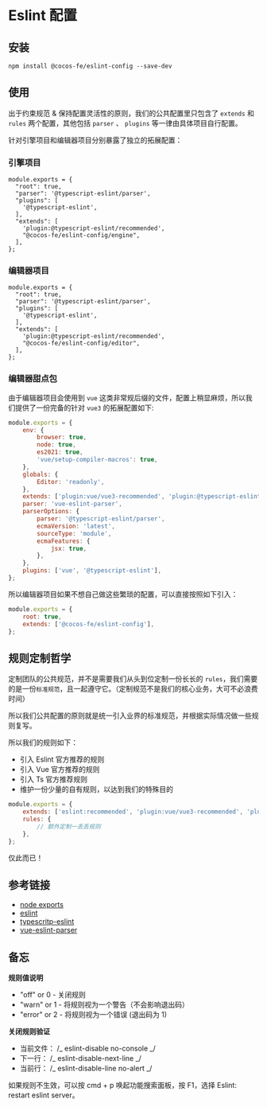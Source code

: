 # Eslint 配置

## 安装

```
npm install @cocos-fe/eslint-config --save-dev
```

## 使用

出于约束规范 & 保持配置灵活性的原则，我们的公共配置里只包含了 `extends` 和 `rules` 两个配置，其他包括 `parser` 、 `plugins` 等一律由具体项目自行配置。

针对引擎项目和编辑器项目分别暴露了独立的拓展配置：

### 引擎项目

```js{9}
module.exports = {
  "root": true,
  "parser": '@typescript-eslint/parser',
  "plugins": [
    '@typescript-eslint',
  ],
  "extends": [
    'plugin:@typescript-eslint/recommended',
    "@cocos-fe/eslint-config/engine",
  ],
};
```

### 编辑器项目

```js{9}
module.exports = {
  "root": true,
  "parser": '@typescript-eslint/parser',
  "plugins": [
    '@typescript-eslint',
  ],
  "extends": [
    'plugin:@typescript-eslint/recommended',
    "@cocos-fe/eslint-config/editor",
  ],
};
```

### 编辑器甜点包

由于编辑器项目会使用到 `vue` 这类非常规后缀的文件，配置上稍显麻烦，所以我们提供了一份完备的针对 `vue3` 的拓展配置如下:

```js {6,12-14, 16, 18}
module.exports = {
    env: {
        browser: true,
        node: true,
        es2021: true,
        'vue/setup-compiler-macros': true,
    },
    globals: {
        Editor: 'readonly',
    },
    extends: ['plugin:vue/vue3-recommended', 'plugin:@typescript-eslint/recommended', './extend-editor.js'],
    parser: 'vue-eslint-parser',
    parserOptions: {
        parser: '@typescript-eslint/parser',
        ecmaVersion: 'latest',
        sourceType: 'module',
        ecmaFeatures: {
            jsx: true,
        },
    },
    plugins: ['vue', '@typescript-eslint'],
};
```

所以编辑器项目如果不想自己做这些繁琐的配置，可以直接按照如下引入：

```js {4}
module.exports = {
    root: true,
    extends: ['@cocos-fe/eslint-config'],
};
```

## 规则定制哲学

定制团队的公共规范，并不是需要我们从头到位定制一份长长的 `rules`，我们需要的是一份`标准规范`，且一起遵守它。（定制规范不是我们的核心业务，大可不必浪费时间）

所以我们公共配置的原则就是统一引入业界的标准规范，并根据实际情况做一些规则复写。

所以我们的规则如下：

-   引入 Eslint 官方推荐的规则
-   引入 Vue 官方推荐的规则
-   引入 Ts 官方推荐规则
-   维护一份少量的自有规则，以达到我们的特殊目的

```js
module.exports = {
    extends: ['eslint:recommended', 'plugin:vue/vue3-recommended', 'plugin:@typescript-eslint/recommended'],
    rules: {
        // 额外定制一丢丢规则
    },
};
```

仅此而已！

## 参考链接

-   [node exports](https://nodejs.org/api/packages.html#package-entry-points)
-   [eslint](https://eslint.org/)
-   [typescritp-eslint](https://typescript-eslint.io/docs/linting/)
-   [vue-eslint-parser](https://www.npmjs.com/package/vue-eslint-parser)

## 备忘

**规则值说明**

-   "off" or 0 - 关闭规则
-   "warn" or 1 - 将规则视为一个警告（不会影响退出码）
-   "error" or 2 - 将规则视为一个错误 (退出码为 1)

**关闭规则验证**

-   当前文件： /_ eslint-disable no-console _/
-   下一行： /_ eslint-disable-next-line _/
-   当前行： /_ eslint-disable-line no-alert _/

如果规则不生效，可以按 cmd + p 唤起功能搜索面板，按 F1，选择 Eslint: restart eslint server。

